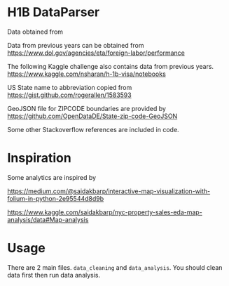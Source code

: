 # H1B DataParser

Data obtained from 

Data from previous years can be obtained from
https://www.dol.gov/agencies/eta/foreign-labor/performance

The following Kaggle challenge also contains data from previous years.
https://www.kaggle.com/nsharan/h-1b-visa/notebooks

US State name to abbreviation copied from 
https://gist.github.com/rogerallen/1583593

GeoJSON file for ZIPCODE boundaries are provided by
https://github.com/OpenDataDE/State-zip-code-GeoJSON

Some other Stackoverflow references are included in code.

# Inspiration

Some analytics are inspired by 

https://medium.com/@saidakbarp/interactive-map-visualization-with-folium-in-python-2e95544d8d9b

https://www.kaggle.com/saidakbarp/nyc-property-sales-eda-map-analysis/data#Map-analysis


# Usage

There are 2 main files. `data_cleaning` and `data_analysis`. You should clean data first then run data analysis.
